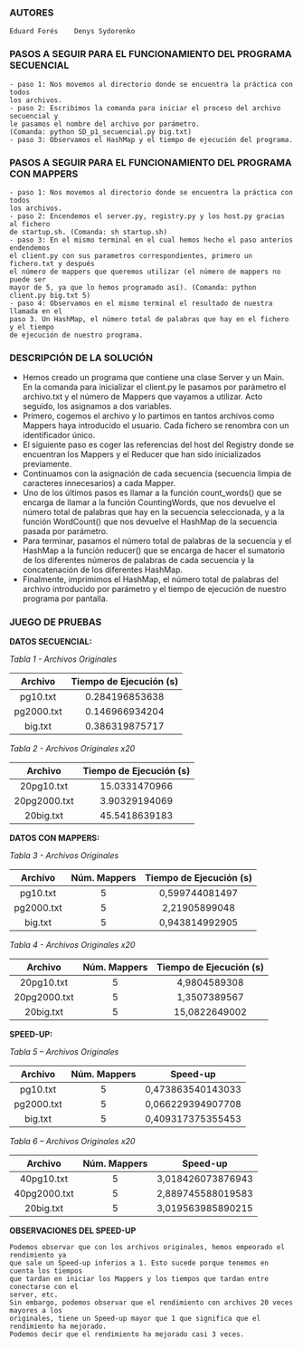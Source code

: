﻿### AUTORES
    Eduard Forés    Denys Sydorenko

### PASOS A SEGUIR PARA EL FUNCIONAMIENTO DEL PROGRAMA SECUENCIAL

    - paso 1: Nos movemos al directorio donde se encuentra la práctica con todos 
    los archivos.
    - paso 2: Escribimos la comanda para iniciar el proceso del archivo secuencial y 
    le pasamos el nombre del archivo por parámetro. 
    (Comanda: python SD_p1_secuencial.py big.txt)
    - paso 3: Observamos el HashMap y el tiempo de ejecución del programa.

### PASOS A SEGUIR PARA EL FUNCIONAMIENTO DEL PROGRAMA CON MAPPERS

    - paso 1: Nos movemos al directorio donde se encuentra la práctica con todos 
    los archivos.
    - paso 2: Encendemos el server.py, registry.py y los host.py gracias al fichero 
    de startup.sh. (Comanda: sh startup.sh)
    - paso 3: En el mismo terminal en el cual hemos hecho el paso anterios endendemos 
    el client.py con sus parametros correspondientes, primero un fichero.txt y después 
    el número de mappers que queremos utilizar (el número de mappers no puede ser 
    mayor de 5, ya que lo hemos programado así). (Comanda: python client.py big.txt 5)
    - paso 4: Observamos en el mismo terminal el resultado de nuestra llamada en el 
    paso 3. Un HashMap, el número total de palabras que hay en el fichero y el tiempo 
    de ejecución de nuestro programa.

### DESCRIPCIÓN DE LA SOLUCIÓN
- Hemos creado un programa que contiene una clase Server y un Main. En la comanda para inicializar el client.py le pasamos por parámetro el archivo.txt y el número de Mappers que vayamos a utilizar. Acto seguido, los asignamos a dos variables.
- Primero, cogemos el archivo y lo partimos en tantos archivos como Mappers haya introducido el usuario. Cada fichero se renombra con un identificador único.
- El siguiente paso es coger las referencias del host del Registry donde se encuentran los Mappers y el Reducer que han sido inicializados previamente.
- Continuamos con la asignación de cada secuencia (secuencia limpia de caracteres innecesarios) a cada Mapper.
- Uno de los últimos pasos es llamar a la función count_words() que se encarga de llamar a la función CountingWords, que nos devuelve el número total de palabras que hay en la secuencia seleccionada, y a la función WordCount() que nos devuelve el HashMap de la secuencia pasada por parámetro.
- Para terminar, pasamos el número total de palabras de la secuencia y el HashMap a la función reducer() que se encarga de hacer el sumatorio de los diferentes números de palabras de cada secuencia y la concatenación de los diferentes HashMap.
- Finalmente, imprimimos el HashMap, el número total de palabras del archivo introducido por parámetro y el tiempo de ejecución de nuestro programa por pantalla.

### JUEGO DE PRUEBAS
**DATOS SECUENCIAL:**

*Tabla 1 - Archivos Originales*

| Archivo       | Tiempo de Ejecución (s) |
| :------------: | :----------------------: |
| pg10.txt      | 0.284196853638       |
| pg2000.txt  | 0.146966934204       |
| big.txt         | 0.386319875717       |

*Tabla 2 - Archivos Originales x20*

| Archivo       | Tiempo de Ejecución (s) |
| :------------: | :----------------------: |
| 20pg10.txt      | 15.0331470966     |
| 20pg2000.txt  | 3.90329194069     |
| 20big.txt         | 45.5418639183     |

**DATOS CON MAPPERS:**

*Tabla 3 - Archivos Originales*

| Archivo       | Núm. Mappers | Tiempo de Ejecución (s) |
| :------------: | :----------------------: | :----------------------: |
| pg10.txt      | 5 | 0,599744081497     |
| pg2000.txt  | 5 | 2,21905899048       |
| big.txt         | 5 | 0,943814992905     |

*Tabla 4 - Archivos Originales x20*

| Archivo       | Núm. Mappers | Tiempo de Ejecución (s) |
| :------------: | :----------------------: | :----------------------: |
| 20pg10.txt      | 5 | 4,9804589308       |
| 20pg2000.txt  | 5 | 1,3507389567       |
| 20big.txt         | 5 | 15,0822649002       |

**SPEED-UP:**

*Tabla 5 – Archivos Originales*

| Archivo       | Núm. Mappers | Speed-up |
| :------------: | :----------------------: | :----------------------: |
| pg10.txt      | 5 | 0,473863540143033       |
| pg2000.txt  | 5 | 0,066229394907708       |
| big.txt         | 5 | 0,409317375355453       |

*Tabla 6 – Archivos Originales x20*

| Archivo       | Núm. Mappers | Speed-up |
| :------------: | :----------------------: | :----------------------: |
| 40pg10.txt      | 5 | 3,018426073876943       |
| 40pg2000.txt  | 5 | 2,889745588019583       |
| 20big.txt         | 5 | 3,019563985890215       |

**OBSERVACIONES DEL SPEED-UP**

    Podemos observar que con los archivos originales, hemos empeorado el rendimiento ya
    que sale un Speed-up inferios a 1. Esto sucede porque tenemos en cuenta los tiempos
    que tardan en iniciar los Mappers y los tiempos que tardan entre conectarse con el
    server, etc.
    Sin embargo, podemos observar que el rendimiento con archivos 20 veces mayores a los
    originales, tiene un Speed-up mayor que 1 que significa que el rendimiento ha mejorado.
    Podemos decir que el rendimiento ha mejorado casi 3 veces.

